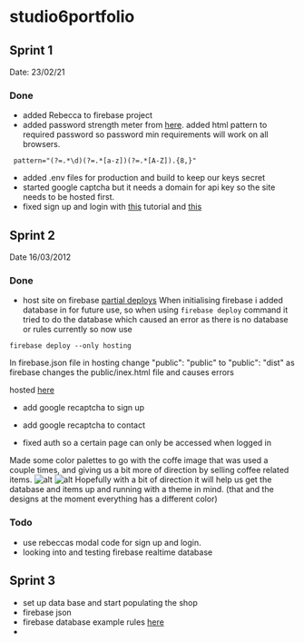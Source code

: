 # studio6portfolio
## Sprint 1
Date: 23/02/21

### Done
- added Rebecca to firebase project
- added password strength meter from [here](https://www.npmjs.com/package/vue-password-strength-meter). added html pattern to required password so password min requirements will work on all browsers. 
```
 pattern="(?=.*\d)(?=.*[a-z])(?=.*[A-Z]).{8,}"
```
-  added .env files for production and build to keep our keys secret 
-  started google captcha but it needs a domain for api key so the site needs to be hosted first. 
-  fixed sign up and login with [this](https://blog.logrocket.com/vue-firebase-authentication/) tutorial and [this](https://dev.to/gautemeekolsen/vue-guard-routes-with-firebase-authentication-f4l) 


## Sprint 2

Date 16/03/2012

### Done
- host site on firebase
 [partial deploys](https://firebase.google.com/docs/cli/#partial_deploys) When initialising firebase i added database in for future use, so when using ```firebase deploy``` command it tried to do the database which caused an error as there is no database or rules currently 
so now use 
```
firebase deploy --only hosting 
```
In firebase.json file in hosting change "public": "public" to "public": "dist" as firebase changes the public/inex.html file and causes errors 

hosted [here](https://ecommerceapp-e526f.web.app)

- add google recaptcha to sign up

- add google recaptcha to contact
- fixed auth so a certain page can only be accessed when logged in 

Made some color palettes to go with the coffe image that was used a couple times, and giving us a bit more of direction by selling coffee related items.
![alt](https://i.ibb.co/xMDCHGH/coffeepalette1.png)
![alt](https://i.ibb.co/gD4Dhny/coffeepalette2.png)
Hopefully with a bit of direction it will help us get the database and items up and running with a theme in mind. (that and the designs at the moment everything has a different color)

### Todo
- use rebeccas modal code for sign up and login.
- looking into and testing firebase realtime database


## Sprint 3
- set up data base and start populating the shop
- firebase json 
- firebase database example rules [here](https://medium.com/@juliomacr/10-firebase-realtime-database-rule-templates-d4894a118a98)
- 
